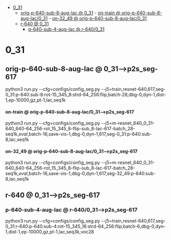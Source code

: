 <!-- MarkdownTOC -->

- [0_31](#0_3_1_)
    - [orig-p-640-sub-8-aug-lac       @ 0_31](#orig_p_640_sub_8_aug_lac___0_31_)
            - [on-train       @ orig-p-640-sub-8-aug-lac/0_31](#on_train___orig_p_640_sub_8_aug_lac_0_3_1_)
            - [on-32_49       @ orig-p-640-sub-8-aug-lac/0_31](#on_32_49___orig_p_640_sub_8_aug_lac_0_3_1_)
    - [r-640       @ 0_31](#r_640___0_31_)
        - [p-640-sub-4-aug-lac       @ r-640/0_31](#p_640_sub_4_aug_lac___r_640_0_31_)

<!-- /MarkdownTOC -->
<a id="0_3_1_"></a>
# 0_31
<a id="orig_p_640_sub_8_aug_lac___0_31_"></a>
## orig-p-640-sub-8-aug-lac       @ 0_31-->p2s_seg-617
python3 run.py --cfg=configs/config_seg.py  --j5=train,resnet-640,617,seg-0_31:p-640:sub-8:rot-15_345_8:strd-64_256:flip,batch-28,dbg-0,dyn-1,dist-1,ep-10000,gz,pt-1,lac,seq1k
<a id="on_train___orig_p_640_sub_8_aug_lac_0_3_1_"></a>
#### on-train       @ orig-p-640-sub-8-aug-lac/0_31-->p2s_seg-617
python3 run.py --cfg=configs/config_seg.py  --j5=m-resnet_640_0_31-640_640-64_256-rot_15_345_8-flip-sub_8-lac-617-batch_28-seq1k,_eval_,batch-16,save-vis-1,dbg-0,dyn-1,617,seg-0_31:p-640:sub-8,lac,seq1k
<a id="on_32_49___orig_p_640_sub_8_aug_lac_0_3_1_"></a>
#### on-32_49       @ orig-p-640-sub-8-aug-lac/0_31-->p2s_seg-617
python3 run.py --cfg=configs/config_seg.py  --j5=m-resnet_640_0_31-640_640-64_256-rot_15_345_8-flip-sub_8-lac-617-batch_28-seq1k,_eval_,batch-16,save-vis-1,dbg-0,dyn-1,617,seg-32_49:p-640:sub-8,lac,seq1k


<a id="r_640___0_31_"></a>
## r-640       @ 0_31-->p2s_seg-617
<a id="p_640_sub_4_aug_lac___r_640_0_31_"></a>
### p-640-sub-4-aug-lac       @ r-640/0_31-->p2s_seg-617
python3 run.py --cfg=configs/config_seg.py  --j5=train,resnet-640,617,seg-0_31:r-640:p-640:sub-4:rot-15_345_16:strd-64_256:flip,batch-6,dbg-0,dyn-1,dist-1,ep-10000,gz,pt-1,lac,seq3k,voc28
